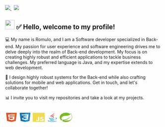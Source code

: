 

<a href="https://www.linkedin.com/in/romulo-santos1">
    <img src="https://img.shields.io/badge/-LinkedIn-0e00cf?style=round-square&logo=Linkedin&logoColor=white&link=https://www.linkedin.com/in/alyssoncarval">
</a>
&nbsp;
<a href="mailto:devromulo1@gmail.com">
    <img src="https://img.shields.io/badge/-Meu%20Email-ff0000?style=round-square&logo=microsoft-outlook&logoColor=white&link=mailto:alyssonper@gmail.com">
</a>

<h2><img src="assets/icons/hello.gif" width="30px" height="30px"> ✅ Hello, welcome to my profile!</h2>

<p> 💻 My name is Romulo, and I am a Software developer specialized in Back-end. My passion for user experience and software engineering drives me to delve deeply into the realm of Back-end development. My focus is on creating highly robust and efficient applications to tackle business challenges. My preferred language is Java, and my expertise extends to web development.</p>

<p> 🏅 I design highly robust systems for the Back-end while also crafting solutions for mobile and web applications. Get in touch, and let's collaborate together!</p>

<p> 📊 I invite you to visit my repositories and take a look at my projects.</p>

<div style="display: inline-block; margin-top: 20px;">
    <img align="center" alt="HTML" height="30" width="40" src="https://raw.githubusercontent.com/devicons/devicon/master/icons/html5/html5-original.svg">
    <img align="center" alt="CSS" height="30" width="40" src="https://raw.githubusercontent.com/devicons/devicon/master/icons/css3/css3-original.svg">
    <img align="center" alt="Js" height="30" width="40" src="https://raw.githubusercontent.com/devicons/devicon/master/icons/javascript/javascript-plain.svg">
    <img align="center" alt="Java" height="30" width="40" src="https://raw.githubusercontent.com/devicons/devicon/master/icons/java/java-original.svg">
    <img align="center" alt="Spring" height="30" width="40" src="https://raw.githubusercontent.com/devicons/devicon/master/icons/spring/spring-original.svg">
</div>
